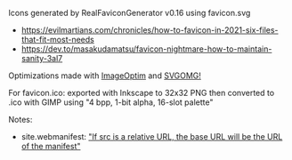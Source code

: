 Icons generated by RealFaviconGenerator v0.16 using favicon.svg

- https://evilmartians.com/chronicles/how-to-favicon-in-2021-six-files-that-fit-most-needs
- https://dev.to/masakudamatsu/favicon-nightmare-how-to-maintain-sanity-3al7

Optimizations made with [ImageOptim](https://imageoptim.com/mac) and [SVGOMG!](https://github.com/jakearchibald/svgomg)

For favicon.ico: exported with Inkscape to 32x32 PNG then converted to .ico with GIMP using "4 bpp, 1-bit alpha, 16-slot palette"

Notes:

- site.webmanifest: ["If src is a relative URL, the base URL will be the URL of the manifest"](https://developer.mozilla.org/en-US/docs/Web/Manifest/icons)
